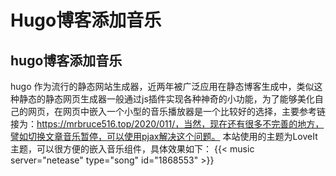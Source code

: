 # Hugo博客添加音乐

## hugo博客添加音乐

hugo 作为流行的静态网站生成器，近两年被广泛应用在静态博客生成中，类似这种静态的静态网页生成器一般通过js插件实现各种神奇的小功能，为了能够美化自己的网页，在网页中嵌入一个小型的音乐播放器是一个比较好的选择，主要参考链接为：https://mrbruce516.top/2020/011/，当然，现在还有很多不完善的地方，譬如切换文章音乐暂停，可以使用pjax解决这个问题。
本站使用的主题为LoveIt主题，可以很方便的嵌入音乐组件，具体效果如下：
{{< music server="netease" type="song" id="1868553" >}}
